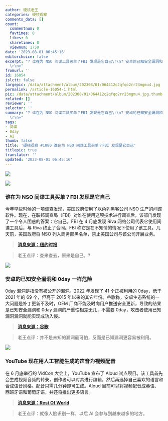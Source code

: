 ```yaml
---
author: 硬核老王
categories: 硬核观察
comments_data: []
count:
  commentnum: 0
  favtimes: 0
  likes: 0
  sharetimes: 0
  viewnum: 1750
date: '2023-08-01 06:45:16'
editorchoice: false
excerpt: "? 谁在为 NSO 间谍工具买单？FBI 发现是它自己\r\n? 安卓的已知安全漏洞和 0day 一样危险\r\n? YouTube 现在用人工智能生成的声音为视频配音\r\n»
  \r\n»"
fromurl: ''
id: 16054
islctt: false
largepic: /data/attachment/album/202308/01/064412c2qfqo2rr23mgmu4.jpg
permalink: /article-16054-1.html
pic: /data/attachment/album/202308/01/064412c2qfqo2rr23mgmu4.jpg.thumb.jpg
related: []
reviewer: ''
selector: ''
summary: "? 谁在为 NSO 间谍工具买单？FBI 发现是它自己\r\n? 安卓的已知安全漏洞和 0day 一样危险\r\n? YouTube 现在用人工智能生成的声音为视频配音\r\n»
  \r\n»"
tags:
- 间谍
- 0day
- AI
thumb: false
title: '硬核观察 #1080 谁在为 NSO 间谍工具买单？FBI 发现是它自己'
titlepic: true
translator: ''
updated: '2023-08-01 06:45:16'
---
```


![](/data/attachment/album/202308/01/064412c2qfqo2rr23mgmu4.jpg)


![](/data/attachment/album/202308/01/064423xmiq4gel84rd98lw.jpg)


### 谁在为 NSO 间谍工具买单？FBI 发现是它自己


今年早些时候的一项调查发现，美国政府使用了以色列黑客公司 NSO 生产的间谍软件。现在，在联邦调查局（FBI）对谁在使用这项技术进行调查后，该部门发现了一个令人困惑的答案：它自己。FBI 在 4 月底发现 Riva 网络公司代表它使用间谍工具后，与 Riva 终止了合同。FBI 称它是在不知情的情况下使用了该工具。几天前，美国政府将 NSO 列入商务部黑名单，禁止美国公司与该公司开展业务。



> 
> **[消息来源：纽约时报](https://www.nytimes.com/2023/07/31/us/politics/nso-spy-tool-landmark-fbi.html)**
> 
> 
> 



> 
> 老王点评：查来查去，原来是自己。?
> 
> 
> 


![](/data/attachment/album/202308/01/064435vkcf4vvfima6343h.jpg)


### 安卓的已知安全漏洞和 0day 一样危险


0day 漏洞是指没有被公开的漏洞。2022 年发现了 41 个正被利用的 0day，低于 2021 年的 69 个，但高于 2015 年以来的其它年份。谷歌称，安卓生态系统的一大问题是补丁更新不及时，OEM 厂商不能及时向用户推送安全更新，导致的结果是已知安全漏洞和 0day 漏洞的严重性相差无几，不需要 0day，攻击者使用已知漏洞漏洞就能实现成功入侵。



> 
> **[消息来源：谷歌](https://security.googleblog.com/2023/07/the-ups-and-downs-of-0-days-year-in.html)**
> 
> 
> 



> 
> 老王点评：并不是未知的漏洞最可怕，反而是已知漏洞更容易被利用。
> 
> 
> 


![](/data/attachment/album/202308/01/064454rb5ghxl4hib20mgi.jpg)


### YouTube 现在用人工智能生成的声音为视频配音


在 6 月底举行的 VidCon 大会上，YouTube 宣布了 Aloud 试点项目。该工具首先会生成视频音频的转录，创作者可以对其进行编辑，然后再选择自己喜欢的语言和合成语音风格。配音只需几分钟即可生成。Aloud 目前可以将视频配音成英语、西班牙语和葡萄牙语，并还将推出更多语言。



> 
> **[消息来源：Rest Of World](https://restofworld.org/2023/youtube-ai-dubbing-automated-translation/)**
> 
> 
> 



> 
> 老王点评：就像人脸识别一样，以后 AI 会参与到越来越多的地方。
> 
> 
>